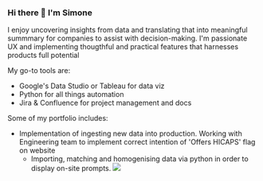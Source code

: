 ### Hi there 👋 I'm Simone

I enjoy uncovering insights from data and translating that into meaningful summmary for companies to assist with decision-making.
I'm passionate UX and implementing thougthful and practical features that harnesses products full potential

My go-to tools are:
* Google's Data Studio or Tableau for data viz
* Python for all things automation
* Jira & Confluence for project management and docs

Some of my portfolio includes:
* Implementation of ingesting new data into production. Working with Engineering team to implement correct intention of 'Offers HICAPS' flag on website
  * Importing, matching and homogenising data via python in order to display on-site prompts.
![](https://i.ibb.co/4jb6SBP/ezgif-1-6068fc8a9a.gif)

